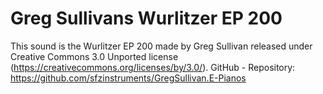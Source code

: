 # Greg Sullivans Wurlitzer EP 200

This sound is the Wurlitzer EP 200 made by Greg Sullivan released under Creative Commons 3.0 Unported license (https://creativecommons.org/licenses/by/3.0/).
GitHub - Repository: https://github.com/sfzinstruments/GregSullivan.E-Pianos